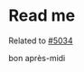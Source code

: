 # Read me

Related to [#5034](https://github.com/khulnasoft/codetypo/issues/5034)

bon après-midi

<!---
codetypo:language en,fr
--->
